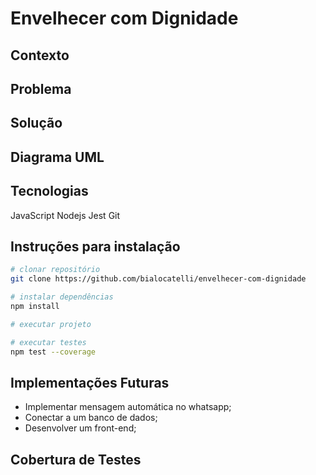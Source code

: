 # Envelhecer com Dignidade

## Contexto

## Problema

## Solução

## Diagrama UML

## Tecnologias
JavaScript 
Nodejs
Jest
Git

## Instruções para instalação
```bash
# clonar repositório
git clone https://github.com/bialocatelli/envelhecer-com-dignidade
```
```bash
# instalar dependências
npm install
```
```bash
# executar projeto

```
```bash
# executar testes
npm test --coverage
```

## Implementações Futuras
- Implementar mensagem automática no whatsapp;
- Conectar a um banco de dados;
- Desenvolver um front-end;

## Cobertura de Testes